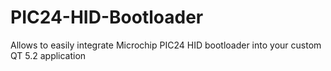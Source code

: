 PIC24-HID-Bootloader
====================

Allows to easily integrate Microchip PIC24 HID bootloader into your custom QT 5.2 application
